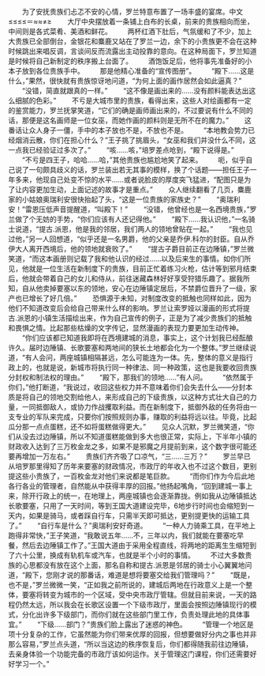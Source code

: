 　　为了安抚贵族们忐忑不安的心情，罗兰特意布置了一场丰盛的宴席。中文≤≤≤≤＝≈≈≠≥
　　大厅中央摆放着一条铺上白布的长桌，前来的贵族相向而坐，中间则是各式菜肴、美酒和鲜花。
　　两杯红酒下肚后，气氛缓和了不少，加上大贵族已全部倒台，金银花和麋鹿又站在了罗兰一边，余下的小贵族更不会在这种时候跳出来唱反调，言谈间反而流露出主动投靠的意向。在这种局面下，罗兰知道是时候将自己新制定的秩序搬上台面了。
　　酒饱饭足后，他将事先准备好的小本子放到各位贵族手中。
　　那是他精心准备的“宣传图册”。
　　“殿下……这是什么，”果然，很快就有贵族惊讶地问道，“为何上面的画作居然会如此逼真？”
　　“没错，简直就跟真的一样。”
　　“这不像是画出来的……没有颜料能表达出这么细腻的色彩。”
　　不亏是大城市里的贵族，看得出来，这些人对绘画都有一定的鉴赏能力，罗兰抚掌笑道，“它们的确是画师画出来的，不过要说有什么不同的话，那便是这名画师是一位女巫，而她作画的颜料则是无所不在的魔力。”
　　这番话让众人身子一僵，手中的本子放也不是，不放也不是。
　　“本地教会势力已经烟消云散，你们在担心什么？”王子挑了挑眉头，“女巫和我们并没什么不同，这一点我已经验证过多次了。”
　　“咳……咳，”培罗差点呛到，“殿下说得是。”
　　“不亏是四王子，哈哈……哈，”其他贵族也尴尬地笑了起来。
　　呃，似乎自己说了一句颇具歧义的话，罗兰装出若无其事的模样，换了个话题——担任王子一年多来，他现自己处变不惊的水平……或者说脸皮的厚度突飞猛进，“配图只是为了让内容更加生动，上面记述的故事才是重点。”
　　众人继续翻看了几页，麋鹿家的小姑娘奥瑞利安很快抬起了头，“这是一位贵族的家族史？”
　　“奥瑞利安！”雷恩压低声音提醒道，“叫殿下！”
　　“没错，他曾经也是一名西境贵族，”罗兰做了个无妨的手势，“你们应该有人还记得他。”
　　“殿下……我认识他，”一名骑士说道，“提古.派恩，他是我的邻居，我们两人的领地曾贴在一起。”
　　“我也见过他，”另一人回想道，“似乎还是一名男爵，他的父亲是乔伊.科尔的封臣。自从乔伊大人离开西境后，他的领地就衰败了。”
　　“提古子爵目前正在边陲镇，”罗兰微笑道，“而这本画册则记载了我和他认识的经过……以及后来生的事情。如你们所见，他就是一位生活在新制度下的贵族，目前正忙着练习火枪，估计等到邪月结束后，他就会带着自己的女儿和侍从，前往迷藏森林好好享受狩猎乐趣了。据我所知，自从他卖掉要塞以东的领地，安心在边陲镇定居后，不禁爵位晋升了一级，家产也已增长了好几倍。”
　　恐惧源于未知，对制度改变的抵触也同样如此，因为他们不知道改变后会给自己带来什么样的影响。罗兰让索罗娅以漫画的形式将提古.派恩的小镇生活描绘出来，作为自己宣传的例子，正是为了减少贵族们的抵触和畏惧之情。比起那些枯燥的文字传记，显然漫画的表现力要更加生动传神。
　　“你们应该都已知道我即将在西境建城的消息，事实上，这个计划我已经酝酿许久。届时边陲镇、长歌要塞和两地间的狭长土地都会化为一个整体。”罗兰继续说道，“有人会问，两座城镇相隔甚远，怎么可能连为一体。先，整体的意义是指行政上的，也就是说，新城市将执行同一种律法、同一种政策，这也是我要收回贵族分封权和制法权的理由。”
　　“殿下，那我们的领地……”有人问。
　　“依然属于你们，”他打断道，“我说过，收回这些权力并不意味着你们会失去什么——分封本质是将自己的领地交割给他人，来形成自己的下级贵族，以这种方式壮大自己的力量，一同抵御敌人，或协力作战攫取利益。而在新制度下，抵御外敌的任务将由一支专业的军队来完成，只要你们按照规则办事，赚取的利益将远以往。毕竟，比起瓜分那一点点蛋糕，还不如将蛋糕做得更大。”
　　见众人沉默，罗兰微笑道，“你们从没去过边陲镇，所以不知道蛋糕能做到多大也很正常，实际上，下半年小镇的财政收入达到了三万枚金龙之多，如果不是邪魔之月提前到来，这个数字很可能还要再增加一万左右。”
　　贵族们齐齐吸了口凉气，“三……三万？”
　　罗兰早已从培罗那里得知了历年来要塞的财政情况，市政厅的年收入也不过这个数目，更别提这些小贵族了，一百枚金龙对他们来说都是笔巨款。
　　“而你们作为今后此地各行各业的管理者，自然能从中获得丰厚的回报。”他扬起嘴角，“回到建城一事上来，除开行政上的统一，在地理上，两座城镇也会逐渐靠拢。例如我从边陲镇抵达长歌要塞，只用了一天时间，等到王国大道建设完毕，6地步行时间也会缩短到一天内，如果是骑马，或者踩自行车，只需半天即可抵达，更别提更快的运输工具了。”
　　“自行车是什么？”奥瑞利安好奇道。
　　“一种人力骑乘工具，在平地上跑得非常快，”王子笑道，“我敢说五年……不，三年以内，我们就能在要塞吃早餐，然后去边陲镇工作了。”王国大道由于采用全程直线，将两地的距离生生缩短到了六十公里，换成有轨机车或汽车，也就是半个小时的事情。
　　不过大多数贵族的心思都没有放在这个上面，那名自称和提古.派恩是邻居的骑士小心翼翼地问道，“殿下，您刚才说的那番话，难道是想将要塞交给我们管理吗？”
　　“既是，也不是，”罗兰微微一笑，“正如我之前所说的，建城后两地在行政意义上是一个整体，要塞将转变为城市的一个区域，受中央市政厅管辖。但就目前来说，一天的路程仍然太远，所以我会在长歌区设置一个下级市政厅，里面会按照边陲镇现行的模式，分化出许多下级部门，而你们就在这些部门里工作，负责处理此地的具体事宜。”
　　“下级……部门？”贵族们脸上露出了迷惑的神色。
　　“管理一个地区是项十分复杂的工作，它虽然能为你们带来优厚的回报，但想要做好分内之事也并非那么容易，”罗兰点头道，“所以当这边的秩序恢复后，你们都得随我前往边陲镇，去亲身体验一个功能完备的市政厅该如何运作。关于管理这门课程，你们还需要好好学习一个。”